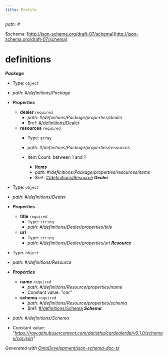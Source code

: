 ```yaml
---
title: Profile
---
```


*path: #*

&#36;schema: [http://json-schema.org/draft-07/schema](http://json-schema.org/draft-07/schema)

# definitions

***Package***

 - Type: `object`
 - <i id="definitionspackage">path: #/definitions/Package</i>
 - ***Properties***
	 - <b id="definitionspackagepropertiesdealer">dealer</b> `required`
		 - <i id="definitionspackagepropertiesdealer">path: #/definitions/Package/properties/dealer</i>
		 - &#36;ref: [#/definitions/Dealer](#/definitions/Dealer)
	 - <b id="definitionspackagepropertiesresources">resources</b> `required`
		 - Type: `array`
		 - <i id="definitionspackagepropertiesresources">path: #/definitions/Package/properties/resources</i>
		 - Item Count: between 1 and 1

			 - ***Items***
			 - <i id="definitionspackagepropertiesresourcesitems">path: #/definitions/Package/properties/resources/items</i>
			 - &#36;ref: [#/definitions/Resource](#/definitions/Resource)
***Dealer***

 - Type: `object`
 - <i id="definitionsdealer">path: #/definitions/Dealer</i>
 - ***Properties***
	 - <b id="definitionsdealerpropertiestitle">title</b> `required`
		 - Type: `string`
		 - <i id="definitionsdealerpropertiestitle">path: #/definitions/Dealer/properties/title</i>
	 - <b id="definitionsdealerpropertiesurl">url</b>
		 - Type: `string`
		 - <i id="definitionsdealerpropertiesurl">path: #/definitions/Dealer/properties/url</i>
***Resource***

 - Type: `object`
 - <i id="definitionsresource">path: #/definitions/Resource</i>
 - ***Properties***
	 - <b id="definitionsresourcepropertiesname">name</b> `required`
		 - <i id="definitionsresourcepropertiesname">path: #/definitions/Resource/properties/name</i>
		 - Constant value: *"car"*
	 - <b id="definitionsresourcepropertiesschema">schema</b> `required`
		 - <i id="definitionsresourcepropertiesschema">path: #/definitions/Resource/properties/schema</i>
		 - &#36;ref: [#/definitions/Schema](#/definitions/Schema)
***Schema***

 - <i id="definitionsschema">path: #/definitions/Schema</i>
 - Constant value: *"https://raw.githubusercontent.com/datisthq/cardealerdp/v0.1.0/schemas/car.json"*

*Generated with [OntoDevelopment/json-schema-doc-ts](https://github.com/OntoDevelopment/json-schema-doc-ts)*
